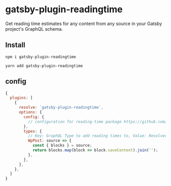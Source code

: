 # gatsby-plugin-readingtime

Get reading time estimates for any content from any source in your Gatsby project's GraphQL schema.

## Install

`npm i gatsby-plugin-readingtime`


`yarn add gatsby-plugin-readingtime`

## config

```js:title=gatsby-config.js
{
  plugins: [
    {
      resolve: `gatsby-plugin-readingtime`,
      options: {
        config: { 
          // configuration for reading-time package https://github.com/ngryman/reading-time
        },
        types: {
          // Key: GraphQL Type to add reading times to, Value: Resolver function takes source node of Defined GraphQL type and returns content to be processed.
          WpPost: source => {
            const { blocks } = source;
            return blocks.map(block => block.saveContent).join('');
          }, 
        },
      },
    },
  ]
}
```
